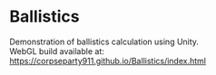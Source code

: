 # Ballistics
 Demonstration of ballistics calculation using Unity.</br>
 WebGL build available at: https://corpseparty911.github.io/Ballistics/index.html
